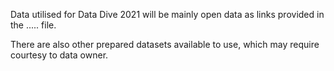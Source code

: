Data utilised for Data Dive 2021 will be mainly open data as links provided in the ..... file.

There are also other prepared datasets available to use, which may require courtesy to data owner.
